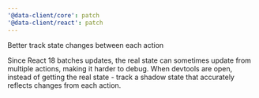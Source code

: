 ```yaml
---
'@data-client/core': patch
'@data-client/react': patch
---
```


Better track state changes between each action

Since React 18 batches updates, the real state can
sometimes update from multiple actions, making it harder
to debug. When devtools are open, instead of getting
the real state - track a shadow state that accurately reflects
changes from each action.